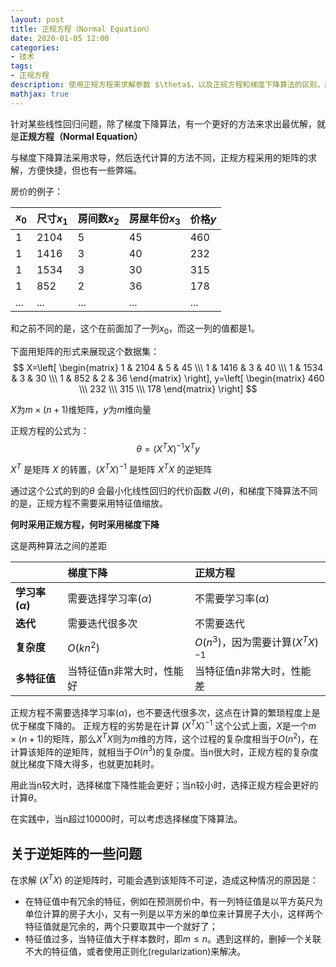 ```yaml
---
layout: post
title: 正规方程（Normal Equation）
date: 2020-01-05 12:00
categories:
- 技术
tags:
- 正规方程
description: 使用正规方程来求解参数 $\theta$，以及正规方程和梯度下降算法的区别，两种算法在何时使用。
mathjax: true
---
```


针对某些线性回归问题，除了梯度下降算法，有一个更好的方法来求出最优解，就是**正规方程（Normal Equation）**

与梯度下降算法采用求导，然后迭代计算的方法不同，正规方程采用的矩阵的求解，方便快捷，但也有一些弊端。

房价的例子：

|$x_0$|尺寸$x_1$ | 房间数$x_2$ | 房屋年份$x_3$ | 价格$y$|
|:--| :--| :-- | :-- | :-- |
|1|2104 | 5 | 45 | 460|
|1|1416 | 3 | 40 | 232|
|1|1534 | 3 | 30 | 315|
|1|852  | 2 | 36 | 178|
|...|...  | ...| ...| ...|

和之前不同的是，这个在前面加了一列$x_0$，而这一列的值都是1。

下面用矩阵的形式来展现这个数据集：
$$ X=\left[ \begin{matrix} 1 & 2104 & 5 & 45 \\\ 1 & 1416 & 3 & 40 \\\ 1 & 1534 & 3 & 30 \\\ 1 & 852 & 2 & 36 \end{matrix} \right], y=\left[ \begin{matrix} 460 \\\ 232 \\\ 315 \\\ 178 \end{matrix} \right] $$

$X$为$m \times (n+1)$维矩阵，$y$为$m$维向量

正规方程的公式为：
$$ \theta=(X^TX)^{-1}X^Ty $$

$X^T$ 是矩阵 $X$ 的转置，$(X^TX)^{-1}$ 是矩阵 $X^TX$ 的逆矩阵

通过这个公式的到的$\theta$ 会最小化线性回归的代价函数 $J(\theta)$，和梯度下降算法不同的是，正规方程不需要采用特征值缩放。

**何时采用正规方程，何时采用梯度下降**

这是两种算法之间的差距

||梯度下降|正规方程 |
|:--|:--| :--|
|**学习率($\alpha$)**|需要选择学习率($\alpha$)  | 不需要学习率($\alpha$) |
|**迭代**|需要迭代很多次|不需要迭代 |
|**复杂度**|$O(kn^2)$|$O(n^3)$，因为需要计算$(X^TX)^{-1}$|
|**多特征值**|当特征值n非常大时，性能好|当特征值n非常大时，性能差|

正规方程不需要选择学习率($\alpha$)，也不要迭代很多次，这点在计算的繁琐程度上是优于梯度下降的。
正规方程的劣势是在计算 $(X^TX)^{-1}$ 这个公式上面，$X$是一个$m \times (n+1)$的矩阵，那么$X^TX$则为$m$维的方阵，这个过程的复杂度相当于$O(n^2)$，在计算该矩阵的逆矩阵，就相当于$O(n^3)$的复杂度。当n很大时，正规方程的复杂度就比梯度下降大得多，也就更加耗时。

用此当n较大时，选择梯度下降性能会更好；当n较小时，选择正规方程会更好的计算$\theta$。

在实践中，当n超过10000时，可以考虑选择梯度下降算法。


## 关于逆矩阵的一些问题

在求解 $(X^TX)$ 的逆矩阵时，可能会遇到该矩阵不可逆，造成这种情况的原因是：
- 在特征值中有冗余的特征，例如在预测房价中，有一列特征值是以平方英尺为单位计算的房子大小，又有一列是以平方米的单位来计算房子大小，这样两个特征值就是冗余的，两个只要取其中一个就好了；
- 特征值过多，当特征值大于样本数时，即$m\leq n$。遇到这样的，删掉一个关联不大的特征值，或者使用正则化(regularization)来解决。

